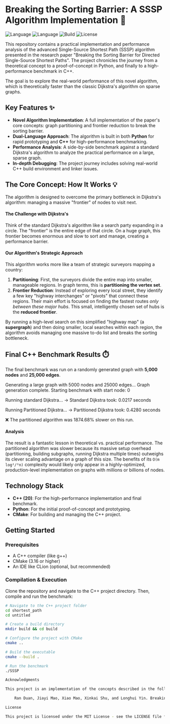 # Breaking the Sorting Barrier: A SSSP Algorithm Implementation 🚀

![Language](https://img.shields.io/badge/C%2B%2B-17-blue.svg) ![Language](https://img.shields.io/badge/Python-3.x-blue.svg) ![Build](https://img.shields.io/badge/Build-CMake-orange.svg) ![License](https://img.shields.io/badge/License-MIT-yellow.svg)

This repository contains a practical implementation and performance analysis of the advanced Single-Source Shortest Path (SSSP) algorithm presented in the research paper "Breaking the Sorting Barrier for Directed Single-Source Shortest Paths". The project chronicles the journey from a theoretical concept to a proof-of-concept in Python, and finally to a high-performance benchmark in C++.

The goal is to explore the real-world performance of this novel algorithm, which is theoretically faster than the classic Dijkstra's algorithm on sparse graphs.

## Key Features ✨

* **Novel Algorithm Implementation**: A full implementation of the paper's core concepts: graph partitioning and frontier reduction to break the sorting barrier.
* **Dual-Language Approach**: The algorithm is built in both **Python** for rapid prototyping and **C++** for high-performance benchmarking.
* **Performance Analysis**: A side-by-side benchmark against a standard Dijkstra's algorithm to analyze the practical performance on a large, sparse graph.
* **In-depth Debugging**: The project journey includes solving real-world C++ build environment and linker issues.

## The Core Concept: How It Works 💡

The algorithm is designed to overcome the primary bottleneck in Dijkstra's algorithm: managing a massive "frontier" of nodes to visit next.

#### The Challenge with Dijkstra's

Think of the standard Dijkstra's algorithm like a search party expanding in a circle. The "frontier" is the entire edge of that circle. On a huge graph, this frontier becomes enormous and slow to sort and manage, creating a performance barrier.

#### Our Algorithm's Strategic Approach

This algorithm works more like a team of strategic surveyors mapping a country:

1.  **Partitioning**: First, the surveyors divide the entire map into smaller, manageable regions. In graph terms, this is **partitioning the vertex set**.
2.  **Frontier Reduction**: Instead of exploring every local street, they identify a few key "highway interchanges" or "pivots" that connect these regions. Their main effort is focused on finding the fastest routes *only between these major hubs*. This small, intelligently chosen set of hubs is the **reduced frontier**.

By running a high-level search on this simplified "highway map" (a **supergraph**) and then doing smaller, local searches within each region, the algorithm avoids managing one massive to-do list and breaks the sorting bottleneck.

## Final C++ Benchmark Results ⏱️

The final benchmark was run on a randomly generated graph with **5,000 nodes** and **25,000 edges**.

Generating a large graph with 5000 nodes and 25000 edges...
Graph generation complete.
Starting benchmark with start node: 0

Running standard Dijkstra...
-> Standard Dijkstra took: 0.0217 seconds

Running Partitioned Dijkstra...
-> Partitioned Dijkstra took: 0.4280 seconds

❌ The partitioned algorithm was 1874.68% slower on this run.


#### Analysis

The result is a fantastic lesson in theoretical vs. practical performance. The partitioned algorithm was slower because its massive setup overhead (partitioning, building subgraphs, running Dijkstra multiple times) outweighs its clever scaling advantage on a graph of this size. The benefits of its `O(m log²/³n)` complexity would likely only appear in a highly-optimized, production-level implementation on graphs with millions or billions of nodes.

## Technology Stack

* **C++ (20)**: For the high-performance implementation and final benchmark.
* **Python**: For the initial proof-of-concept and prototyping.
* **CMake**: For building and managing the C++ project.

## Getting Started

### Prerequisites

* A C++ compiler (like g++)
* CMake (3.16 or higher)
* An IDE like CLion (optional, but recommended)

### Compilation & Execution

Clone the repository and navigate to the C++ project directory. Then, compile and run the benchmark:

```bash
# Navigate to the C++ project folder
cd shortest_path
cd untitled

# Create a build directory
mkdir build && cd build

# Configure the project with CMake
cmake ..

# Build the executable
cmake --build .

# Run the benchmark
./SSSP

Acknowledgments

This project is an implementation of the concepts described in the following research paper. All credit for the theoretical work goes to the authors.

    Ran Duan, Jiayi Mao, Xiao Mao, Xinkai Shu, and Longhui Yin. Breaking the Sorting Barrier for Directed Single-Source Shortest Paths. arXiv:2504.17033v2 [cs.DS], 2025.

License

This project is licensed under the MIT License - see the LICENSE file for details.
